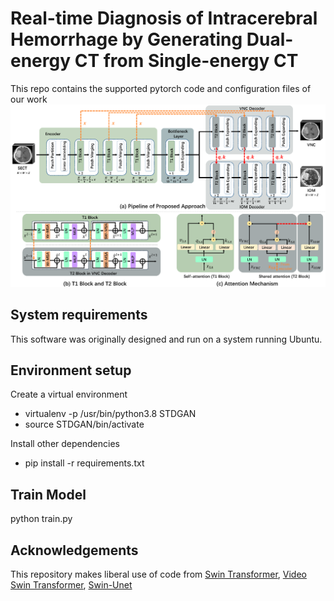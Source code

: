 # Real-time Diagnosis of Intracerebral Hemorrhage by Generating Dual-energy CT from Single-energy CT
This repo contains the supported pytorch code and configuration files of our work
![Overview of the STDGAN](img/framework.png?raw=true)


## System requirements
This software was originally designed and run on a system running Ubuntu.

## Environment setup

Create a virtual environment 
- virtualenv -p /usr/bin/python3.8 STDGAN
- source STDGAN/bin/activate

Install other dependencies
- pip install -r requirements.txt

## Train Model

python train.py

## Acknowledgements

This repository makes liberal use of code from [Swin Transformer](https://github.com/microsoft/Swin-Transformer), [Video Swin Transformer](https://github.com/SwinTransformer/Video-Swin-Transformer), [Swin-Unet](https://github.com/HuCaoFighting/Swin-Unet)


